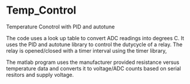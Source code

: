 # Temp_Control
Temperature Conotrol with PID and autotune

The code uses a look up table to convert ADC readings into degrees C.
It uses the PID and autotune library to control the dutycycle of a relay.
The relay is opened/closed with a timer interval using the timer library,

The matlab program uses the manufacturer provided resistance versus temperature data and converts it to voltage/ADC counts based on serial resitors and supply voltage.
